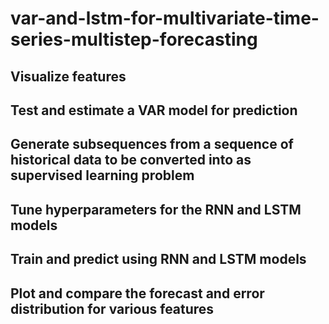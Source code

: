# var-and-lstm-for-multivariate-time-series-multistep-forecasting
## Visualize features
## Test and estimate a VAR model for prediction
## Generate subsequences from a sequence of historical data to be converted into as supervised learning problem
## Tune hyperparameters for the RNN and LSTM models
## Train and predict using RNN and LSTM models
## Plot and compare the forecast and error distribution for various features
